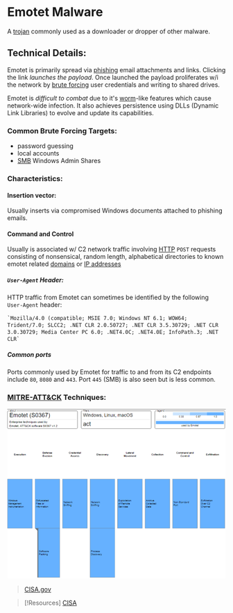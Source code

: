 
# Emotet Malware
A [trojan](/cybersecurity/TTPs/exploitation/trojan.md) commonly used as a downloader or dropper of other malware.
## Technical Details:
Emotet is primarily spread via [phishing](/cybersecurity/TTPs/delivery/phishing.md) email attachments and links. Clicking the link *launches the payload*. Once launched the payload proliferates w/i the network by [brute forcing](/cybersecurity/TTPs/cracking/brute-force.md) user credentials and writing to shared drives.

Emotet is *difficult to combat* due to it's [worm](/cybersecurity/TTPs/actions-on-objective/worm.md)-like features which cause network-wide infection. It also achieves persistence using DLLs (Dynamic Link Libraries) to evolve and update its capabilities.
### Common Brute Forcing Targets:
- password guessing
- local accounts
- [SMB](/networking/protocols/SMB.md) Windows Admin Shares
### Characteristics:
#### Insertion vector: 
Usually inserts via compromised Windows documents attached to phishing emails.
#### Command and Control
Usually is associated w/ C2 network traffic involving [HTTP](www/HTTP.md) `POST` requests consisting of nonsensical, random length, alphabetical directories to known emotet related [domains](/networking/DNS/DNS.md) or [IP addresses](/networking/OSI/IP-addresses.md)
##### `User-Agent` Header:
HTTP traffic from Emotet can sometimes be identified by the following `User-Agent` header:
```
`Mozilla/4.0 (compatible; MSIE 7.0; Windows NT 6.1; WOW64; Trident/7.0; SLCC2; .NET CLR 2.0.50727; .NET CLR 3.5.30729; .NET CLR 3.0.30729; Media Center PC 6.0; .NET4.0C; .NET4.0E; InfoPath.3; .NET CLR`
```
##### Common ports 
Ports commonly used by Emotet for traffic to and from its C2 endpoints include `80`, `8080` and `443`. Port `445` (SMB) is also seen but is less common.
### [MITRE-ATT&CK](cybersecurity/resources/MITRE-ATT&CK.md) Techniques:
![](/cybersecurity/cybersecurity-pics/emotet-1.png)
> [CISA.gov](https://www.cisa.gov/uscert/ncas/alerts/aa20-280a)

> [!Resources]
> [CISA](https://www.cisa.gov/uscert/ncas/alerts/aa20-280a)

